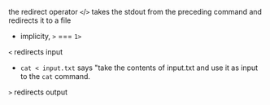 
the redirect operator `<`/`>` takes the stdout from the preceding command and redirects it to a file
- implicity, `>` === `1>`

`<` redirects input
- `cat < input.txt` says "take the contents of input.txt and use it as input to the `cat` command.

`>` redirects output
